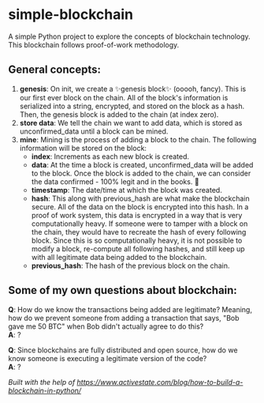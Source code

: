 # simple-blockchain
A simple Python project to explore the concepts of blockchain technology. This blockchain follows proof-of-work methodology.  
  
## General concepts:  
1. **genesis**: On init, we create a ✨genesis block✨ (ooooh, fancy). This is our first ever block on the chain. All of the block's information is serialized into a string, encrypted, and stored on the block as a hash. Then, the genesis block is added to the chain (at index zero).
2. **store data**: We tell the chain we want to add data, which is stored as unconfirmed_data until a block can be mined.
3. **mine**: Mining is the process of adding a block to the chain. The following information will be stored on the block:
    * **index**: Increments as each new block is created.  
    * **data**: At the time a block is created, unconfirmed_data will be added to the block. Once the block is added to the chain, we can consider the data confirmed - 100% legit and in the books. 💪  
    * **timestamp**: The date/time at which the block was created.  
    * **hash**: This along with previous_hash are what make the blockchain secure. All of the data on the block is encrypted into this hash. In a proof of work system, this data is encrypted in a way that is very computationally heavy. If someone were to tamper with a block on the chain, they would have to recreate the hash of every following block. Since this is so computationally heavy, it is not possible to modify a block, re-compute all following hashes, and still keep up with all legitimate data being added to the blockchain.
    * **previous_hash**: The hash of the previous block on the chain.  
  
## Some of my own questions about blockchain:
**Q**: How do we know the transactions being added are legitimate? Meaning, how do we prevent someone from adding a transaction that says, "Bob gave me 50 BTC" when Bob didn't actually agree to do this?  
**A**: ?  

**Q**: Since blockchains are fully distributed and open source, how do we know someone is executing a legitimate version of the code?  
**A**: ?  

_Built with the help of https://www.activestate.com/blog/how-to-build-a-blockchain-in-python/_
